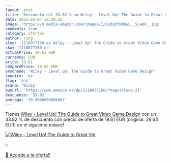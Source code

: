```yaml
---
layout: post
title: 'Descuento del 33.82 % en Wiley - Level Up! The Guide to Great Vid'
date: 2021-03-04 12:50:25
image: 'https://m.media-amazon.com/images/I/61dq3tNNUwL._SL400_.jpg'
comments: true
category: ofertas
author: ring
slug: '1118877160-es Wiley - Level Up! The Guide to Great Video Game Design'
sku: '1118877160-es'
actualPrice: 19.61 EUR
currency: EUR
price: 19.61
comparePrice: 29.63 EUR
prodname: 'Wiley - Level Up! The Guide to Great Video Game Design'
country: 'es'
flag: '🇪🇸'
brand: 'Wiley'
buyurl: 'https://www.amazon.es/dp/1118877160/?tag=tolees-21'
descuento: '33.82'
average: '19.3866666666667'
---
```


Tienes [Wiley - Level Up! The Guide to Great Video Game Design](https://www.amazon.es/dp/1118877160/?tag=tolees-21) con un 33.82 % de descuento con precio de oferta de 19.61 EUR (original: 29.63 EUR) en el siguiente enlace!

[![Wiley - Level Up! The Guide to Great Vid](https://m.media-amazon.com/images/I/61dq3tNNUwL._SL400_.jpg)](https://www.amazon.es/dp/1118877160/?tag=tolees-21)

ℹ️:


[🛒 Accede a la oferta!!](https://www.amazon.es/dp/1118877160/?tag=tolees-21)
